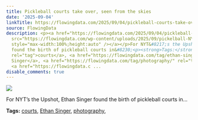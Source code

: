 ```yaml
---
title: Pickleball courts take over, seen from the skies
date: '2025-09-04'
linkTitle: https://flowingdata.com/2025/09/04/pickleball-courts-take-over-seen-from-the-skies/
source: FlowingData
description: <p><a href="https://flowingdata.com/2025/09/04/pickleball-courts-take-over-seen-from-the-skies/"><img
  src="https://flowingdata.com/wp-content/uploads/2025/09/pickelball-NYT-750x626.png"
  style="max-width:100%;height:auto" /></a></p>For NYT&#8217;s the Upshot, Ethan Singer
  found the birth of pickleball courts in&#8230;<p><strong>Tags:</strong> <a href="https://flowingdata.com/tag/courts/"
  rel="tag">courts</a>, <a href="https://flowingdata.com/tag/ethan-singer/" rel="tag">Ethan
  Singer</a>, <a href="https://flowingdata.com/tag/photography/" rel="tag">photography</a>,
  <a href="https://flowingdata.c ...
disable_comments: true
---
```

<p><a href="https://flowingdata.com/2025/09/04/pickleball-courts-take-over-seen-from-the-skies/"><img src="https://flowingdata.com/wp-content/uploads/2025/09/pickelball-NYT-750x626.png" style="max-width:100%;height:auto" /></a></p>For NYT&#8217;s the Upshot, Ethan Singer found the birth of pickleball courts in&#8230;<p><strong>Tags:</strong> <a href="https://flowingdata.com/tag/courts/" rel="tag">courts</a>, <a href="https://flowingdata.com/tag/ethan-singer/" rel="tag">Ethan Singer</a>, <a href="https://flowingdata.com/tag/photography/" rel="tag">photography</a>, <a href="https://flowingdata.c ...